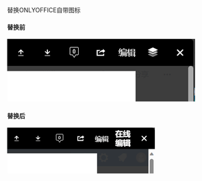 替换ONLYOFFICE自带图标


####  替换前
![替换前](./i18n-zh_cn/before.png)

#### 替换后
![替换后](./i18n-zh_cn/after.png)
